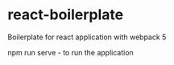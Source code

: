 # react-boilerplate
Boilerplate for react application with webpack 5

npm run serve - to run the application
